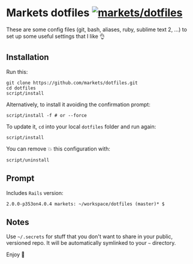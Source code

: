 # Markets dotfiles [![markets/dotfiles](http://img.shields.io/badge/markets-dotfiles-blue.svg)](https://github.com/markets/dotfiles)

These are some config files (git, bash, aliases, ruby, sublime text 2, ...) to set up some useful settings that I like :ok_hand:

## Installation
Run this:

```
git clone https://github.com/markets/dotfiles.git
cd dotfiles
script/install
```

Alternatively, to install it avoiding the confirmation prompt:

```
script/install -f # or --force
```

To update it, `cd` into your local `dotfiles` folder and run again:

```
script/install
```

You can remove :boom: this configuration with:

```
script/uninstall
```

## Prompt
Includes `Rails` version:

```
2.0.0-p353on4.0.4 markets: ~/workspace/dotfiles (master)* $
```

## Notes
Use `~/.secrets` for stuff that you don't want to share in your public, versioned repo. It will be automatically symlinked to your `~` directory.

Enjoy :metal: